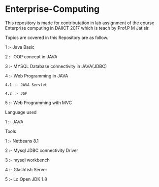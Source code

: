 # Enterprise-Computing
This repository is made for contributation in lab assignment of the course Enterprise computing in DAIICT 2017 which is teach by Prof.P M Jat sir.

Topics are covered in this Repository are as follow.

1 :- Java Basic

2 :- OOP concept in JAVA

3 :- MYSQL Database connectivity in JAVA(JDBC)

4 :- Web Programming in JAVA

    4.1 :- JAVA Servlet
    
    4.2 :- JSP
    
5 :- Web Programming with MVC


Language used 

1 :- JAVA 


Tools

1 :- Netbeans 8.1

2 :- Mysql JDBC connectivity Driver

3 :- mysql workbench

4 :- Glashfish Server

5 :- Lo Open JDK 1.8
